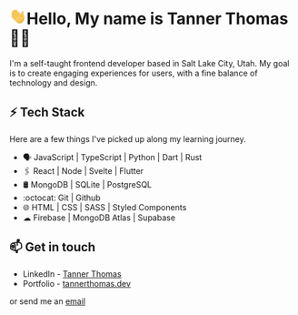 # <img src="https://raw.githubusercontent.com/ABSphreak/ABSphreak/master/gifs/Hi.gif" width="30px">Hello, My name is Tanner Thomas 👨‍💻

I'm a self-taught frontend developer based in Salt Lake City, Utah. My goal is to create engaging experiences for users, with a fine balance of technology and design.

## ⚡ Tech Stack

Here are a few things I've picked up along my learning journey.

* 🗣 JavaScript | TypeScript | Python | Dart | Rust
* 🖇️ React | Node | Svelte | Flutter
* 🛢️ MongoDB | SQLite | PostgreSQL
* :octocat: Git | Github
* 🌐 HTML | CSS | SASS | Styled Components 
* ☁ Firebase | MongoDB Atlas | Supabase

## 📫 Get in touch
- LinkedIn - [Tanner Thomas](https://in.linkedin.com/in/tanner-thomas)
- Portfolio - [tannerthomas.dev](https://tannerthomas.dev)

 or send me an [email](mailto:codetann@gmail.com)
